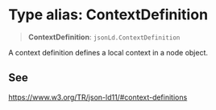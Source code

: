 # Type alias: ContextDefinition

> **ContextDefinition**: `jsonLd.ContextDefinition`

A context definition defines a local context in a node object.

## See

https://www.w3.org/TR/json-ld11/#context-definitions
